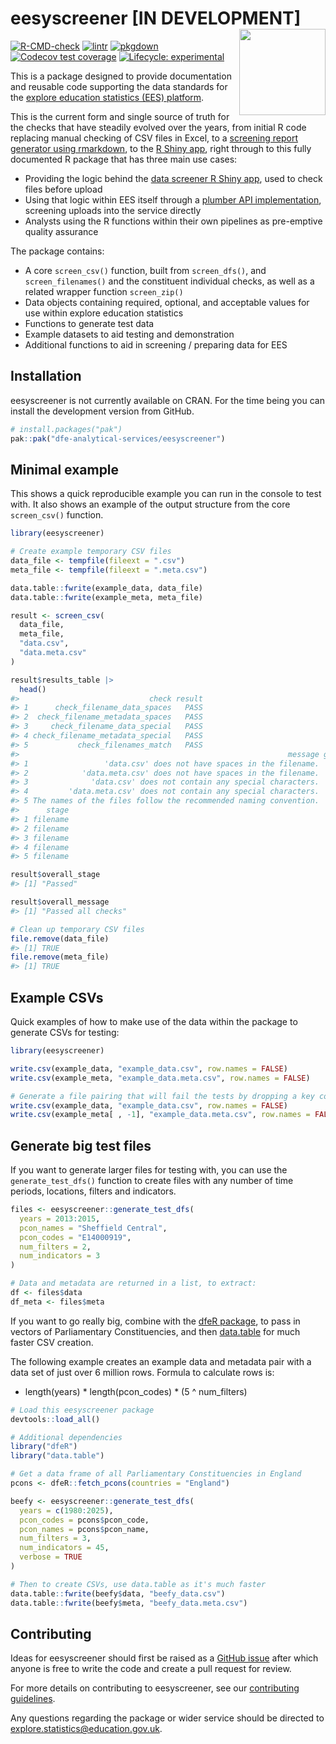
<!-- README.md is generated from README.Rmd. Please edit that file -->

# eesyscreener \[IN DEVELOPMENT\] <a href="https://dfe-analytical-services.github.io/eesyscreener/"><img src="" align="right" height="138" /></a>

<!-- badges: start -->

[![R-CMD-check](https://github.com/dfe-analytical-services/eesyscreener/actions/workflows/R-CMD-check.yaml/badge.svg)](https://github.com/dfe-analytical-services/eesyscreener/actions/workflows/R-CMD-check.yaml)
[![lintr](https://github.com/dfe-analytical-services/eesyscreener/actions/workflows/lint.yaml/badge.svg?branch=main)](https://github.com/dfe-analytical-services/eesyscreener/actions/workflows/lint.yaml)
[![pkgdown](https://github.com/dfe-analytical-services/eesyscreener/actions/workflows/pkgdown.yaml/badge.svg)](https://github.com/dfe-analytical-services/eesyscreener/actions/workflows/pkgdown.yaml)
[![Codecov test
coverage](https://codecov.io/gh/dfe-analytical-services/eesyscreener/graph/badge.svg)](https://app.codecov.io/gh/dfe-analytical-services/eesyscreener)
[![Lifecycle:
experimental](https://img.shields.io/badge/lifecycle-experimental-orange.svg)](https://lifecycle.r-lib.org/articles/stages.html#experimental)
<!-- badges: end -->

This is a package designed to provide documentation and reusable code
supporting the data standards for the [explore education statistics
(EES) platform](https://explore-education-statistics.service.gov.uk/).

This is the current form and single source of truth for the checks that
have steadily evolved over the years, from initial R code replacing
manual checking of CSV files in Excel, to a [screening report generator
using
rmarkdown](https://github.com/dfe-analytical-services/ees-data-screener),
to the [R Shiny
app](https://github.com/dfe-analytical-services/dfe-published-data-qa),
right through to this fully documented R package that has three main use
cases:

- Providing the logic behind the [data screener R Shiny
  app](https://github.com/dfe-analytical-services/dfe-published-data-qa),
  used to check files before upload
- Using that logic within EES itself through a [plumber API
  implementation](https://github.com/dfe-analytical-services/ees-screener-api),
  screening uploads into the service directly
- Analysts using the R functions within their own pipelines as
  pre-emptive quality assurance

The package contains:

- A core `screen_csv()` function, built from `screen_dfs()`, and
  `screen_filenames()` and the constituent individual checks, as well as
  a related wrapper function `screen_zip()`
- Data objects containing required, optional, and acceptable values for
  use within explore education statistics
- Functions to generate test data
- Example datasets to aid testing and demonstration
- Additional functions to aid in screening / preparing data for EES

## Installation

eesyscreener is not currently available on CRAN. For the time being you
can install the development version from GitHub.

``` r
# install.packages("pak")
pak::pak("dfe-analytical-services/eesyscreener")
```

## Minimal example

This shows a quick reproducible example you can run in the console to
test with. It also shows an example of the output structure from the
core `screen_csv()` function.

``` r
library(eesyscreener)

# Create example temporary CSV files
data_file <- tempfile(fileext = ".csv")
meta_file <- tempfile(fileext = ".meta.csv")

data.table::fwrite(example_data, data_file)
data.table::fwrite(example_meta, meta_file)

result <- screen_csv(
  data_file,
  meta_file,
  "data.csv",
  "data.meta.csv"
)

result$results_table |>
  head()
#>                             check result
#> 1      check_filename_data_spaces   PASS
#> 2  check_filename_metadata_spaces   PASS
#> 3     check_filename_data_special   PASS
#> 4 check_filename_metadata_special   PASS
#> 5           check_filenames_match   PASS
#>                                                            message guidance_url
#> 1                 'data.csv' does not have spaces in the filename.           NA
#> 2            'data.meta.csv' does not have spaces in the filename.           NA
#> 3              'data.csv' does not contain any special characters.           NA
#> 4         'data.meta.csv' does not contain any special characters.           NA
#> 5 The names of the files follow the recommended naming convention.           NA
#>      stage
#> 1 filename
#> 2 filename
#> 3 filename
#> 4 filename
#> 5 filename

result$overall_stage
#> [1] "Passed"

result$overall_message
#> [1] "Passed all checks"

# Clean up temporary CSV files
file.remove(data_file)
#> [1] TRUE
file.remove(meta_file)
#> [1] TRUE
```

## Example CSVs

Quick examples of how to make use of the data within the package to
generate CSVs for testing:

``` r
library(eesyscreener)

write.csv(example_data, "example_data.csv", row.names = FALSE)
write.csv(example_meta, "example_data.meta.csv", row.names = FALSE)

# Generate a file pairing that will fail the tests by dropping a key column
write.csv(example_data, "example_data.csv", row.names = FALSE)
write.csv(example_meta[ , -1], "example_data.meta.csv", row.names = FALSE)
```

## Generate big test files

If you want to generate larger files for testing with, you can use the
`generate_test_dfs()` function to create files with any number of time
periods, locations, filters and indicators.

``` r
files <- eesyscreener::generate_test_dfs(
  years = 2013:2015, 
  pcon_names = "Sheffield Central", 
  pcon_codes = "E14000919", 
  num_filters = 2, 
  num_indicators = 3
)

# Data and metadata are returned in a list, to extract:
df <- files$data
df_meta <- files$meta
```

If you want to go really big, combine with the [dfeR
package](https://dfe-analytical-services.github.io/dfeR/), to pass in
vectors of Parliamentary Constituencies, and then
[data.table](https://rdatatable.gitlab.io/data.table/) for much faster
CSV creation.

The following example creates an example data and metadata pair with a
data set of just over 6 million rows. Formula to calculate rows is:

- length(years) \* length(pcon_codes) \* (5 ^ num_filters)

``` r
# Load this eesyscreener package
devtools::load_all()

# Additional dependencies
library("dfeR")
library("data.table")

# Get a data frame of all Parliamentary Constituencies in England
pcons <- dfeR::fetch_pcons(countries = "England")

beefy <- eesyscreener::generate_test_dfs(
  years = c(1980:2025),
  pcon_codes = pcons$pcon_code,
  pcon_names = pcons$pcon_name,
  num_filters = 3,
  num_indicators = 45,
  verbose = TRUE
)

# Then to create CSVs, use data.table as it's much faster
data.table::fwrite(beefy$data, "beefy_data.csv")
data.table::fwrite(beefy$meta, "beefy_data.meta.csv")
```

## Contributing

Ideas for eesyscreener should first be raised as a [GitHub
issue](https://github.com/dfe-analytical-services/eesyscreener/issues/new/choose)
after which anyone is free to write the code and create a pull request
for review.

For more details on contributing to eesyscreener, see our [contributing
guidelines](https://dfe-analytical-services.github.io/eesyscreener/CONTRIBUTING.html).

Any questions regarding the package or wider service should be directed
to <explore.statistics@education.gov.uk>.
